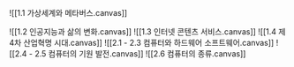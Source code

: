 ![[1.1 가상세계와 메타버스.canvas]]

![[1.2 인공지능과 삶의 변화.canvas]]
![[1.3 인터넷 콘텐츠 서비스.canvas]]
![[1.4 제4차 산업혁명 시대.canvas]]
![[2.1 - 2.3 컴퓨터와 하드웨어 소프트웨어.canvas]]
![[2.4 - 2.5 컴퓨터의 기원 발전.canvas]]
![[2.6 컴퓨터의 종류.canvas]]
